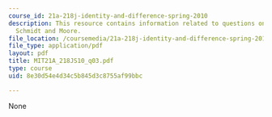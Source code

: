 ```yaml
---
course_id: 21a-218j-identity-and-difference-spring-2010
description: This resource contains information related to questions on Gordon, Gould,
  Schmidt and Moore.
file_location: /coursemedia/21a-218j-identity-and-difference-spring-2010/8e30d54e4d34c5b845d3c8755af99bbc_MIT21A_218JS10_q03.pdf
file_type: application/pdf
layout: pdf
title: MIT21A_218JS10_q03.pdf
type: course
uid: 8e30d54e4d34c5b845d3c8755af99bbc

---
```

None